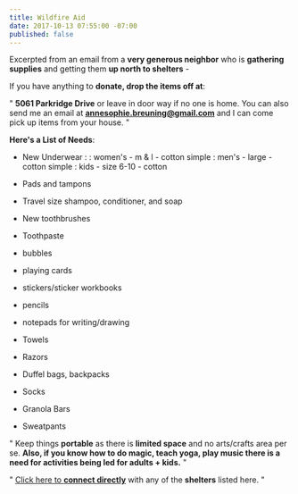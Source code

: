 ```yaml
---
title: Wildfire Aid
date: 2017-10-13 07:55:00 -07:00
published: false
---
```


Excerpted from an email from a **very generous neighbor** who is **gathering supplies** and getting them **up north to shelters** - 

If you have anything to **donate, drop the items off at**:

"  **5061 Parkridge Drive** or leave in door way if no one is home. You can also send me an email at **annesophie.breuning@gmail.com** and I can come pick up items from your house.   "


**Here's a List of Needs**:
- New Underwear :
: women's - m & l - cotton simple
: men's - large - cotton simple
: kids - size 6-10 - cotton

- Pads and tampons
- Travel size shampoo, conditioner, and soap
- New toothbrushes
- Toothpaste
- bubbles
- playing cards
- stickers/sticker workbooks
- pencils
- notepads for writing/drawing
- Towels
- Razors
- Duffel bags, backpacks
- Socks
- Granola Bars
- Sweatpants

"  Keep things **portable** as there is **limited space** and no arts/crafts area per se. **Also, if you know how to do magic, teach yoga, play music there is a need for activities being led for adults + kids.**  "

"  [Click here to **connect directly**](https://docs.google.com/document/d/14ZhXDNaL260p5OempaFbCrsYBe_5pvNvDqV7xcwn95s/preview) with any of the **shelters** listed here.  "
 

